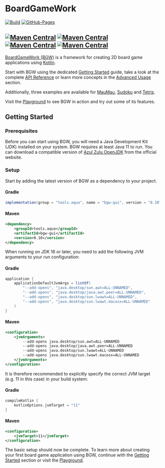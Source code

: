 [BGW]: https://github.com/tudo-aqua/bgw
[AzulZuluOpenJDK]: https://www.azul.com/downloads/?version=java-11-lts&package=jdk-fx#download-openjdk
[Kotlin]: https://kotlinlang.org/
[GettingStarted]: https://tudo-aqua.github.io/bgw/guides/getting-started

# BoardGameWork
<!--[![Code Style](https://github.com/tudo-aqua/bgw-core/actions/workflows/code-style.yml/badge.svg)](https://github.com/tudo-aqua/bgw/security/code-scanning)-->
[![Build](https://github.com/tudo-aqua/bgw-core/actions/workflows/analyze-build-deploy.yml/badge.svg)](https://github.com/tudo-aqua/bgw-core/actions)
[![GitHub-Pages](https://github.com/tudo-aqua/bgw-core/actions/workflows/github-pages.yml/badge.svg)](https://tudo-aqua.github.io/bgw/)

[![Maven Central](https://img.shields.io/maven-central/v/tools.aqua/bgw-gui?label=MavenCentral%20bgw-gui&logo=apache-maven)](https://search.maven.org/artifact/tools.aqua/bgw-gui)
[![Maven Central](https://img.shields.io/maven-central/v/tools.aqua/bgw-gui?label=MavenCentral%20bgw-net-common&logo=apache-maven)](https://search.maven.org/artifact/tools.aqua/bgw-net-common)
[![Maven Central](https://img.shields.io/maven-central/v/tools.aqua/bgw-gui?label=MavenCentral%20bgw-net-client&logo=apache-maven)](https://search.maven.org/artifact/tools.aqua/bgw-net-client)
[![Maven Central](https://img.shields.io/maven-central/v/tools.aqua/bgw-gui?label=MavenCentral%20bgw-net-server&logo=apache-maven)](https://search.maven.org/artifact/tools.aqua/bgw-net-server)
------------

[BoardGameWork (BGW)][BGW] is a framework for creating 2D board game applications using [Kotlin][Kotlin].

Start with BGW using the dedicated [Getting Started](https://tudo-aqua.github.io/bgw/guides/getting-started) guide, take a look at the complete [API Reference](https://tudo-aqua.github.io/bgw/docs/) or learn more concepts in the [Advanced Usage](https://tudo-aqua.github.io/bgw/guides/concepts/advanced-usage) section.

Additionally, three examples are available for [MauMau](https://github.com/tudo-aqua/bgw/tree/main/bgw-examples/bgw-maumau-example), [Sudoku](https://github.com/tudo-aqua/bgw/tree/main/bgw-examples/bgw-sudoku-example) and [Tetris](https://github.com/tudo-aqua/bgw/tree/main/bgw-examples/bgw-tetris-example).

Visit the [Playground](https://tudo-aqua.github.io/bgw/playground) to see BGW in action and try out some of its features.

<!-- GETTING STARTED -->

## Getting Started

### Prerequisites

Before you can start using BGW, you will need a Java Development Kit (JDK) installed on your system. BGW requires at least
Java 11 to run. You can download a compatible version of [Azul Zulu OpenJDK][AzulZuluOpenJDK] from the official website.

### Setup

Start by adding the latest version of BGW as a dependency to your project.

#### Gradle
```gradle
implementation(group = "tools.aqua", name = "bgw-gui", version = "0.10")
```

#### Maven
```xml
<dependency>
    <groupId>tools.aqua</groupId>
    <artifactId>bgw-gui</artifactId>
    <version>0.10</version>
</dependency>
``` 

When running on JDK 16 or later, you need to add the following JVM arguments to your run configuration:

#### Gradle
```gradle
application {
    applicationDefaultJvmArgs = listOf(
        "--add-opens", "java.desktop/sun.awt=ALL-UNNAMED",
        "--add-opens", "java.desktop/java.awt.peer=ALL-UNNAMED",
        "--add-opens", "java.desktop/sun.lwawt=ALL-UNNAMED",
        "--add-opens", "java.desktop/sun.lwawt.macosx=ALL-UNNAMED"
    )
}
```

#### Maven
```xml
<configuration>
    <jvmArguments>
        --add-opens java.desktop/sun.awt=ALL-UNNAMED
        --add-opens java.desktop/java.awt.peer=ALL-UNNAMED
        --add-opens java.desktop/sun.lwawt=ALL-UNNAMED
        --add-opens java.desktop/sun.lwawt.macosx=ALL-UNNAMED
    </jvmArguments>
</configuration>
```

It is therefore recommended to explicitly specify the correct JVM target (e.g. 11 in this case) in your build system:

#### Gradle
```gradle
compileKotlin {
    kotlinOptions.jvmTarget = "11"
}
```

#### Maven
```xml
<configuration>
    <jvmTarget>11</jvmTarget>
</configuration>
```

The basic setup should now be complete. To learn more about creating your first board game application using BGW, continue with the [Getting Started][GettingStarted] section or visit the [Playground](https://tudo-aqua.github.io/bgw/playground).